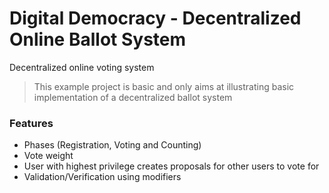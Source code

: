 # Digital Democracy - Decentralized Online Ballot System

Decentralized online voting system

> This example project is basic and only aims at illustrating basic implementation of a decentralized ballot system

### Features
- Phases (Registration, Voting and Counting)
- Vote weight
- User with highest privilege creates proposals for other users to vote for
- Validation/Verification using modifiers